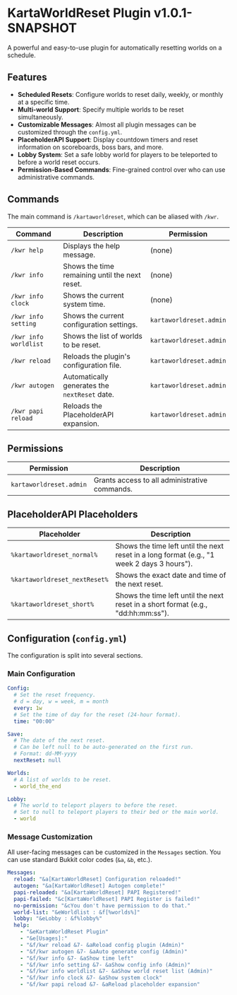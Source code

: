 # KartaWorldReset Plugin v1.0.1-SNAPSHOT

A powerful and easy-to-use plugin for automatically resetting worlds on a schedule.

## Features
- **Scheduled Resets**: Configure worlds to reset daily, weekly, or monthly at a specific time.
- **Multi-world Support**: Specify multiple worlds to be reset simultaneously.
- **Customizable Messages**: Almost all plugin messages can be customized through the `config.yml`.
- **PlaceholderAPI Support**: Display countdown timers and reset information on scoreboards, boss bars, and more.
- **Lobby System**: Set a safe lobby world for players to be teleported to before a world reset occurs.
- **Permission-Based Commands**: Fine-grained control over who can use administrative commands.

## Commands
The main command is `/kartaworldreset`, which can be aliased with `/kwr`.

| Command                  | Description                               | Permission              |
|--------------------------|-------------------------------------------|-------------------------|
| `/kwr help`              | Displays the help message.                | (none)                  |
| `/kwr info`              | Shows the time remaining until the next reset. | (none)                  |
| `/kwr info clock`        | Shows the current system time.            | (none)                  |
| `/kwr info setting`      | Shows the current configuration settings. | `kartaworldreset.admin` |
| `/kwr info worldlist`    | Shows the list of worlds to be reset.     | `kartaworldreset.admin` |
| `/kwr reload`            | Reloads the plugin's configuration file.  | `kartaworldreset.admin` |
| `/kwr autogen`           | Automatically generates the `nextReset` date. | `kartaworldreset.admin` |
| `/kwr papi reload`       | Reloads the PlaceholderAPI expansion.     | `kartaworldreset.admin` |

## Permissions
| Permission              | Description                               |
|-------------------------|-------------------------------------------|
| `kartaworldreset.admin` | Grants access to all administrative commands. |

## PlaceholderAPI Placeholders
| Placeholder             | Description                               |
|-------------------------|-------------------------------------------|
| `%kartaworldreset_normal%`| Shows the time left until the next reset in a long format (e.g., "1 week 2 days 3 hours"). |
| `%kartaworldreset_nextReset%`| Shows the exact date and time of the next reset. |
| `%kartaworldreset_short%` | Shows the time left until the next reset in a short format (e.g., "dd:hh:mm:ss"). |

## Configuration (`config.yml`)
The configuration is split into several sections.

### Main Configuration
```yaml
Config:
  # Set the reset frequency.
  # d = day, w = week, m = month
  every: 1w
  # Set the time of day for the reset (24-hour format).
  time: "00:00"

Save:
  # The date of the next reset.
  # Can be left null to be auto-generated on the first run.
  # Format: dd-MM-yyyy
  nextReset: null

Worlds:
  # A list of worlds to be reset.
  - world_the_end

Lobby:
  # The world to teleport players to before the reset.
  # Set to null to teleport players to their bed or the main world.
  - world
```

### Message Customization
All user-facing messages can be customized in the `Messages` section. You can use standard Bukkit color codes (`&a`, `&b`, etc.).

```yaml
Messages:
  reload: "&a[KartaWorldReset] Configuration reloaded!"
  autogen: "&a[KartaWorldReset] Autogen complete!"
  papi-reloaded: "&a[KartaWorldReset] PAPI Registered!"
  papi-failed: "&c[KartaWorldReset] PAPI Register is failed!"
  no-permission: "&cYou don't have permission to do that."
  world-list: "&eWorldlist : &f[%worlds%]"
  lobby: "&eLobby : &f%lobby%"
  help:
    - "&eKartaWorldReset Plugin"
    - "&e[Usages]:"
    - "&f/kwr reload &7- &aReload config plugin (Admin)"
    - "&f/kwr autogen &7- &aAuto generate config (Admin)"
    - "&f/kwr info &7- &aShow time left"
    - "&f/kwr info setting &7- &aShow config info (Admin)"
    - "&f/kwr info worldlist &7- &aShow world reset list (Admin)"
    - "&f/kwr info clock &7- &aShow system clock"
    - "&f/kwr papi reload &7- &aReload placeholder expansion"
```
